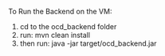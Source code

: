To Run the Backend on the VM:
1. cd to the ocd_backend folder
2. run: mvn clean install
2. then run: java -jar target/ocd_backend.jar 
